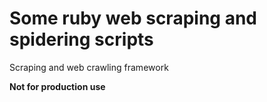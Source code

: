 # Some ruby web scraping and spidering scripts

Scraping and web crawling framework

**Not for production use**